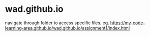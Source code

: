 # wad.github.io

navigate through folder to access specific files.
eg.  https://my-code-learning-area.github.io/wad.github.io/assignment1/index.html
